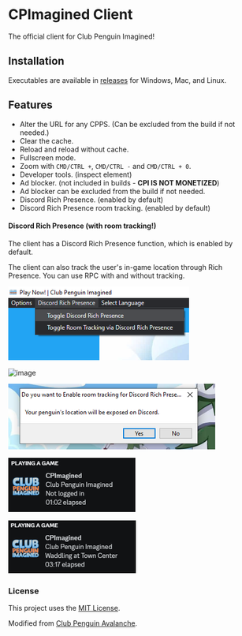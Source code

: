 # CPImagined Client

The official client for Club Penguin Imagined!

## Installation

Executables are available in [releases](https://github.com/CPImagined/CPI-Client/releases/latest) for Windows, Mac, and Linux.

## Features

- Alter the URL for any CPPS. (Can be excluded from the build if not needed.)
- Clear the cache.
- Reload and reload without cache.
- Fullscreen mode.
- Zoom with `CMD/CTRL +`, `CMD/CTRL -` and `CMD/CTRL + 0`.
- Developer tools. (inspect element)
- Ad blocker. (not included in builds - **CPI IS NOT MONETIZED**)
- Ad blocker can be excluded from the build if not needed.
- Discord Rich Presence. (enabled by default)
- Discord Rich Presence room tracking. (enabled by default)

#### Discord Rich Presence (with room tracking!)
The client has a Discord Rich Presence function, which is enabled by default.

The client can also track the user's in-game location through Rich Presence. You can use RPC with and without tracking.

![image](./readme/rpcmenu.png)

![image](./readme/rpcconfim.png)

![image](./readme/rpctrackingconfirm.png)

![image](./readme/rpctrackingloggedout.png)

![image](./readme/rpctrackingroom.png)

### License
This project uses the [MIT License](https://github.com/CPimagined/CPI-Client/blob/main/LICENSE).

Modified from [Club Penguin Avalanche](https://github.com/Club-Penguin-Avalanche/CPA-Client).